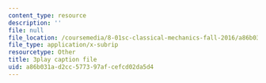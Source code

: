 ```yaml
---
content_type: resource
description: ''
file: null
file_location: /coursemedia/8-01sc-classical-mechanics-fall-2016/a86b031ad2cc577397afcefcd02da5d4_qmCbc9dbwXU.vtt
file_type: application/x-subrip
resourcetype: Other
title: 3play caption file
uid: a86b031a-d2cc-5773-97af-cefcd02da5d4
---
```


